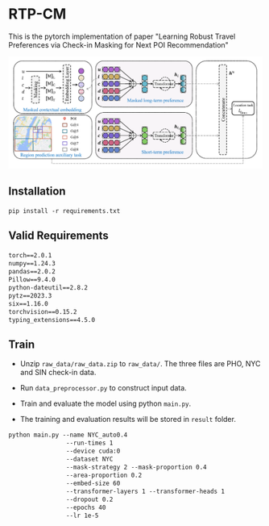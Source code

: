 # RTP-CM

This is the pytorch implementation of paper "Learning Robust Travel Preferences via Check-in Masking for Next POI
Recommendation"

![model](figure/model.png)

## Installation

```
pip install -r requirements.txt
```

## Valid Requirements

```
torch==2.0.1
numpy==1.24.3
pandas==2.0.2
Pillow==9.4.0
python-dateutil==2.8.2
pytz==2023.3
six==1.16.0
torchvision==0.15.2
typing_extensions==4.5.0
```

## Train

- Unzip `raw_data/raw_data.zip` to `raw_data/`. The three files are PHO, NYC and SIN check-in data.

- Run `data_preprocessor.py` to construct input data.

- Train and evaluate the model using python `main.py`.

- The training and evaluation results will be stored in `result` folder.

```
python main.py --name NYC_auto0.4
                --run-times 1
                --device cuda:0
                --dataset NYC
                --mask-strategy 2 --mask-proportion 0.4
                --area-proportion 0.2
                --embed-size 60 
                --transformer-layers 1 --transformer-heads 1
                --dropout 0.2
                --epochs 40
                --lr 1e-5
```
